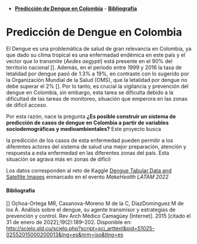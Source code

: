- [**Predicción de Dengue en Colombia**](#predicción-de-dengue-en-colombia)
      - [**Bibliografía**](#bibliografía)
# **Predicción de Dengue en Colombia**
El Dengue es una problemática de salud de gran relevancia en Colombia, ya que dado su clima tropical es una enfermadad endémica en este país y el vector que lo transmite (*Aedes aegypti*) está presente en el 90% del territorio nacional []. Además, en el periodo entre 1999 y 2016 la tasa de letalidad por dengue pasó de 1.3% a 19%, en contraste con lo sugerido por la Organización Mundial de la Salud (OMS), que la letalidad por dengue no debe superar el 2% []. Por lo tanto, es crucial la vigilancia y prevención del dengue en Colombia, sin embargo, esta tarea se dificulta debido a la dificultad de las tareas de monitoreo, situación que emperora en las zonas de dificil acceso. 

Por esta razón,  nace la pregunta **¿Es posible construir un sistema de predicción de casos de dengue en Colombia a partir de variables sociodemográficas y medioambientales?** Este proyecto busca 

la predicción de los casos de esta enfermedad pueden permitir a los diferentes actores del sistema de salud una mejor preparación, atención y respuesta a esta enfermedad en las diferentes zonas del país.
 Esta situación se agrava más en zonas de difícil 

Los datos corresponden al reto de Kaggle [Dengue Tabular Data and Satellite Images](https://www.kaggle.com/datasets/davidrestrepo/dengue) enmarcado en el evento *MakeHealth LATAM 2022* 


#### **Bibliografía**
[] Ochoa-Ortega MR, Casanova-Moreno M de la C, DíazDominguez M de los Á. Análisis sobre el dengue, su agente transmisor y estrategias de prevención y control. Rev Arch Médico Camagüey [Internet]. 2015 [citado el 31 de enero de 2022];19(2):189–202. Disponible en: http://scielo.sld.cu/scielo.php?script=sci_arttext&pid=S1025-02552015000200013&lng=es&nrm=iso&tlng=es